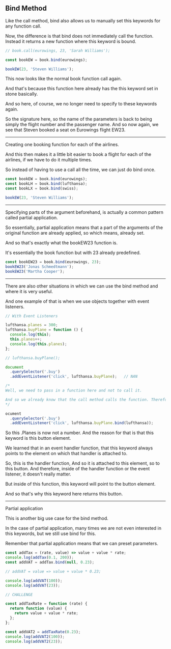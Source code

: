 ## Bind Method

Like the call method, bind also allows us to manually set this keywords for any function call.

Now, the difference is that bind does not immediately call the function. Instead it returns a new function where this keyword is bound.

```javascript
// book.call(eurowings, 23, 'Sarah Williams');

const bookEW = book.bind(eurowings);

bookEW(23, 'Steven Williams');
```

This now looks like the normal book function call again.

And that's because this function here already has the this keyword set in stone basically.

And so here, of course, we no longer need to specify to these keywords again.

So the signature here, so the name of the parameters is back to being simply the flight number and the passenger name.
And so now again, we see that Steven booked a seat on Eurowings flight EW23.

---
Creating one booking function for each of the airlines.

And this then makes it a little bit easier to book a flight for each of the airlines, if we have to do it multiple times.

So instead of having to use a call all the time, we can just do bind once.





```javascript
const bookEW = book.bind(eurowings);
const bookLH = book.bind(lufthansa);
const bookLX = book.bind(swiss);

bookEW(23, 'Steven Williams');
```
---

Specifying parts of the argument beforehand, is actually a common pattern called partial application.

So essentially, partial application means that a part of the arguments of the original function are already applied, so which means, already set.

And so that's exactly what the bookEW23 function is.

It's essentially the book function but with 23 already predefined.


```javascript
const bookEW23 = book.bind(eurowings, 23);
bookEW23('Jonas Schmedtmann');
bookEW23('Martha Cooper');
```
---

There are also other situations in which we can use the bind method and where it is very useful.

And one example of that is when we use objects together with event listeners.

```javascript
// With Event Listeners

lufthansa.planes = 300;
lufthansa.buyPlane = function () {
  console.log(this);
  this.planes++;
  console.log(this.planes);
};

// lufthansa.buyPlane();

document
  .querySelector('.buy')
  .addEventListener('click', lufthansa.buyPlane);   // NAN

/* 
Well, we need to pass in a function here and not to call it.

And so we already know that the call method calls the function. Therefore, we use bind.
*/

ocument
  .querySelector('.buy')
  .addEventListener('click', lufthansa.buyPlane.bind(lufthansa));
```
So this .Planes is now not a number. And the reason for that is that this keyword is this button element.

We learned that in an event handler function, that this keyword always points to the element on which that handler is attached to.

So, this is the handler function,  And so it is attached to this element, so to this button. And therefore, inside of the handler function or the event listener, it doesn't really matter.

But inside of this function, this keyword will point to the button element.

And so that's why this keyword here returns this button.

---

Partial application

This is another big use case for the bind method.

In the case of partial application, many times we are not even interested in this keywords, but we still use bind for this.

Remember that partial application means that we can preset parameters.

```javascript
const addTax = (rate, value) => value + value * rate;
console.log(addTax(0.1, 200));
const addVAT = addTax.bind(null, 0.23);

// addVAT = value => value + value * 0.23;

console.log(addVAT(100));
console.log(addVAT(23));

// CHALLENGE

const addTaxRate = function (rate) {
  return function (value) {
    return value + value * rate;
  };
};

const addVAT2 = addTaxRate(0.23);
console.log(addVAT2(100));
console.log(addVAT2(23));
```